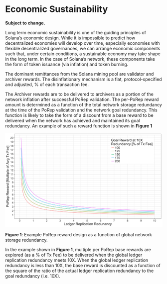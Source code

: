 # Economic Sustainability

**Subject to change.**

Long term economic sustainability is one of the guiding principles of Solana’s economic design. While it is impossible to predict how decentralized economies will develop over time, especially economies with flexible decentralized governances, we can arrange economic components such that, under certain conditions, a sustainable economy may take shape in the long term. In the case of Solana’s network, these components take the form of token issuance \(via inflation\) and token burning.

The dominant remittances from the Solana mining pool are validator and archiver rewards. The disinflationary mechanism is a flat, protocol-specified and adjusted, % of each transaction fee.

The Archiver rewards are to be delivered to archivers as a portion of the network inflation after successful PoRep validation. The per-PoRep reward amount is determined as a function of the total network storage redundancy at the time of the PoRep validation and the network goal redundancy. This function is likely to take the form of a discount from a base reward to be delivered when the network has achieved and maintained its goal redundancy. An example of such a reward function is shown in **Figure 1**

![](../../.gitbook/assets/porep_reward.png)

**Figure 1**: Example PoRep reward design as a function of global network storage redundancy.

In the example shown in **Figure 1**, multiple per PoRep base rewards are explored \(as a % of Tx Fee\) to be delivered when the global ledger replication redundancy meets 10X. When the global ledger replication redundancy is less than 10X, the base reward is discounted as a function of the square of the ratio of the actual ledger replication redundancy to the goal redundancy \(i.e. 10X\).

